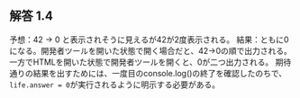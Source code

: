 ## 解答 1.4

予想：42 -> 0 と表示されそうに見えるが42が2度表示される。
結果：ともに0になる。開発者ツールを開いた状態で開く場合だと、42->0の順で出力される。一方でHTMLを開いた状態で開発者ツールを開くと、0が二つ出力される。
期待通りの結果を出すためには、一度目のconsole.log()の終了を確認したのちで、`life.answer = 0`が実行されるように明示する必要がある。
